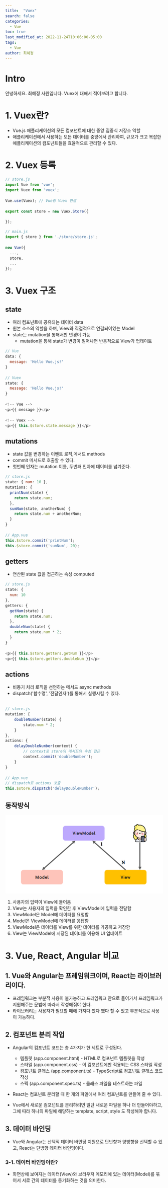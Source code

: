 ```yaml
---
title:  "Vuex"
search: false
categories: 
  - Vue
toc: true  
last_modified_at: 2022-11-24T10:06:00-05:00
tags:
  - Vue
author: 최혜정
---
```


# Intro
안녕하세요. 최혜정 사원입니다.
Vuex에 대해서 적어보려고 합니다.  

# 1. Vuex란?
- Vue.js 애플리케이션의 모든 컴포넌트에 대한 중앙 집중식 저장소 역할
- 애플리케이션에서 사용하는 모든 데이터를 중앙에서 관리하여, 규모가 크고 복잡한 애플리케이션의 컴포넌트들을 효율적으로 관리할 수 있다.

# 2. Vuex 등록
```javascript
// store.js
import Vue from 'vue';
import Vuex from 'vuex';

Vue.use(Vuex); // Vue랑 Vuex 연결

export const store = new Vuex.Store({
  
});
```

```javascript
// main.js
import { store } from './store/store.js';

new Vue({
  ...,
  store,
  ...
});
```

# 3. Vuex 구조

## state
- 여러 컴포넌트에 공유되는 데이터 data
- 원본 소스의 역할을 하며, View와 직접적으로 연결되어있는 Model
- state는 mutation을 통해서만 변경이 가능
  - mutation을 통해 state가 변경이 일어나면 반응적으로 View가 업데이트

```javascript
// Vue
data: {
  message: 'Hello Vue.js!'
}

// Vuex
state: {
  message: 'Hello Vue.js!'
}

<!-- Vue -->
<p>{{ message }}</p>

<!-- Vuex -->
<p>{{ this.$store.state.message }}</p>
```

## mutations
- state 값을 변경하는 이벤트 로직,메서드 methods
- commit 메서드로 호출할 수 있다.
- 첫번째 인자는 mutation 이름, 두번째 인자에 데이터를 넘겨준다.

```javascript
// store.js
state: { num: 10 },
mutations: {
  printNum(state) {
    return state.num;
  },
  sumNum(state, anotherNum) {
    return state.num + anotherNum;
  }
}

// App.vue
this.$store.commit('printNum');
this.$store.commit('sumNum', 20);
```

## getters
- 연산된 state 값을 접근하는 속성 computed

```javascript
// store.js
state: {
  num: 10
},
getters: {
  getNum(state) {
    return state.num;
  },
  doubleNum(state) {
    return state.num * 2;
  }
}

<p>{{ this.$store.getters.getNum }}</p>
<p>{{ this.$store.getters.doubleNum }}</p>
```

## actions
- 비동기 처리 로직을 선언하는 메서드 async methods
- dispatch('함수명', '전달인자')를 통해서 실행시킬 수 있다.

```javascript

// store.js
mutation: {
    doubleNumber(state) {
        state.num * 2;
    }
},
actions: {
    delayDoubleNumber(context) { 
        // context로 store의 메서드와 속성 접근
        context.commit('doubleNumber');
    }
}

// App.vue
// dispatch로 actions 호출
this.$store.dispatch('delayDoubleNumber');
```


## 동작방식
![MVVM1](./MVVM1.PNG) 
1. 사용자의 입력이 View에 들어옴
2. View는 사용자의 입력을 확인한 후 ViewModel에 입력을 전달함
3. ViewModel은 Model에 데이터를 요청함
4. Model은 ViewModel에 데이터를 응답함
5. ViewModel은 데이터를 View를 위한 데이터를 가공하고 저장함
6. View는 ViewModel에 저장된 데이터를 이용해 UI 업데이트

# 3. Vue, React, Angular 비교

## 1. Vue와 Angular는 프레임워크이며, React는 라이브러리이다.
  - 프레임워크는 부분적 사용이 불가능하고 프레임워크 안으로 들어가서 프레임워크가 지원해주는 문법에 따라서 작성해줘야 한다.
  - 라이브러리는 사용자가 필요할 때에 가져다 썼다 뺐다 할 수 있고 부분적으로 사용이 가능하다.

## 2. 컴포넌트 분리 작업
  - Angular의 컴포넌트 코드는 총 4가지가 한 세트로 구성된다.
    - 템플릿 (app.component.html) - HTML로 컴포넌트 템플릿을 작성
    - 스타일 (app.component.css) - 이 컴포넌트에만 적용되는 CSS 스타일 작성
    - 컴포넌트 클래스 (app.component.ts) - TypeScript로 컴포넌트 클래스 코드 작성
    - 스펙 (app.component.spec.ts) - 클래스 파일을 테스트하는 파일       

  - React는 컴포넌트 분리할 때 한 개의 파일에서 여러 컴포넌트를 만들어 줄 수 있다.      
  - Vue에서 새로운 컴포넌트를 분리하려면 일단 새로운 파일을 하나 더 만들어야하고, 그에 따라 하나의 파일에 해당하는 template, script, style 도 작성해야 합니다.
  
## 3. 데이터 바인딩
- Vue와 Angular는 선택적 데이터 바인딩 지원으로 단반향과 양방향을 선택할 수 있고, React는 단방향 데이터 바인딩이다.

### 3-1. 데이터 바인딩이란?
- 화면상에 보여지는 데이터(View)와 브라우저 메모리에 있는 데이터(Model)를 묶어서 서로 간의 데이터를 동기화하는 것을 의미한다.
